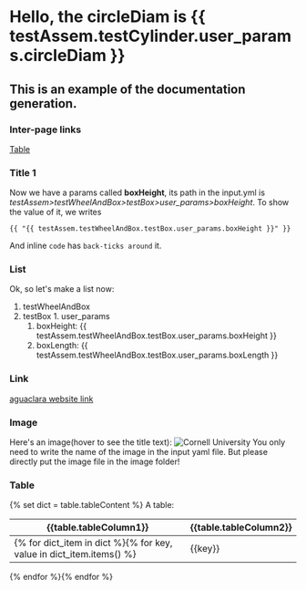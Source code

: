 # Hello, the circleDiam is {{ testAssem.testCylinder.user_params.circleDiam }}
## This is an example of the documentation generation.

### Inter-page links
[Table](#table)

### Title 1
Now we have a params called **boxHeight**, its path in the input.yml is
*testAssem>testWheelAndBox>testBox>user_params>boxHeight*.
To show the value of it, we writes
```jinja2
{{ "{{ testAssem.testWheelAndBox.testBox.user_params.boxHeight }}" }}
```
And inline `code` has `back-ticks around` it.

### List
Ok, so let's make a list now:
1. testWheelAndBox
  1. testBox
    1. user_params
      1. boxHeight: {{ testAssem.testWheelAndBox.testBox.user_params.boxHeight }}
      2. boxLength: {{ testAssem.testWheelAndBox.testBox.user_params.boxLength }}

### Link
[aguaclara website link]({{officialSite}})

### Image
Here's an image(hover to see the title text):
![Cornell University](./image/{{imageUrl}})
You only need to write the name of the image in the input yaml file.
But please directly put the image file in the image folder!

### Table
{% set dict = table.tableContent %}
A table:

| {{table.tableColumn1}} | {{table.tableColumn2}} |
| --- | --- |
{% for dict_item in dict %}{% for key, value in dict_item.items() %}| {{key}} | {{value}} |
{% endfor %}{% endfor %}
